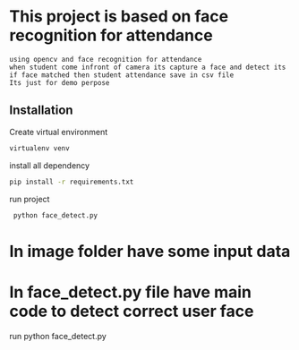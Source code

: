# This project is based on face recognition for attendance 
    using opencv and face recognition for attendance 
    when student come infront of camera its capture a face and detect its
    if face matched then student attendance save in csv file 
    Its just for demo perpose

## Installation
 
   Create virtual environment <br>
   ```bash
  virtualenv venv
  ```
   install all dependency
  
   ```bash
   pip install -r requirements.txt
  ```
  run project
  ```bash
   python face_detect.py
  ```

# In image folder have some input data 
  
# In face_detect.py file have main code to detect correct user face 
   run python face_detect.py

